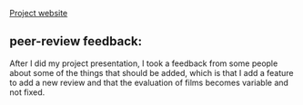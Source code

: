 [Project website](https://404inc.github.io/ask-the-lads/)
## peer-review feedback: 
After I did my project presentation, I took a feedback from some people about some of the things that should be added,
which is that I add a feature to add a new review and that the evaluation of films becomes variable and not fixed.
